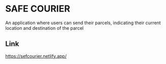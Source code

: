 # SAFE COURIER
An application where users can send their parcels, indicating their current location and destination of the parcel

## Link
https://sefcourier.netlify.app/
